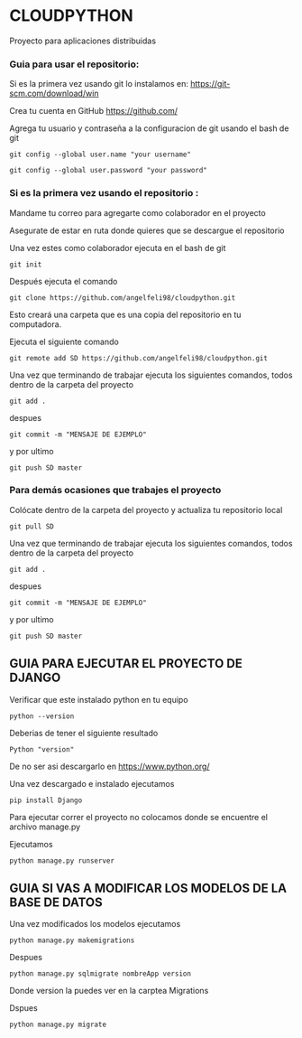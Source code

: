 # CLOUDPYTHON 

Proyecto para aplicaciones distribuidas

### Guia para usar el repositorio:

Si es la primera vez usando git lo instalamos en: https://git-scm.com/download/win

Crea tu cuenta en GitHub https://github.com/

Agrega tu usuario y contraseña a la configuracion de git usando el bash de git

```
git config --global user.name "your username"

git config --global user.password "your password"
```


### Si es la primera vez usando el repositorio :

Mandame tu correo para agregarte como colaborador en el proyecto

Asegurate de estar en ruta donde quieres que se descargue el repositorio

Una vez estes como colaborador ejecuta en el bash de git 
```
git init
```

Después ejecuta el comando
```
git clone https://github.com/angelfeli98/cloudpython.git
```
Esto creará una carpeta que es una copia del repositorio en tu computadora.


Ejecuta el siguiente comando 

```
git remote add SD https://github.com/angelfeli98/cloudpython.git
```

Una vez que terminando de trabajar ejecuta los siguientes comandos, todos dentro de la carpeta del proyecto

```
git add .
```

despues 

```
git commit -m "MENSAJE DE EJEMPLO"
```

y por ultimo 

```
git push SD master
```


### Para demás ocasiones que trabajes el proyecto

Colócate dentro de la carpeta del proyecto y actualiza tu repositorio local 
 
```
git pull SD
```

Una vez que terminando de trabajar ejecuta los siguientes comandos, todos dentro de la carpeta del proyecto

```
git add .
```

despues 

```
git commit -m "MENSAJE DE EJEMPLO"
```

y por ultimo 

```
git push SD master
```

## GUIA PARA EJECUTAR EL PROYECTO DE DJANGO

Verificar que este instalado python en tu equipo 

```
python --version 
```
Deberias de tener el siguiente resultado

```
Python "version"
```

De no ser asi descargarlo en https://www.python.org/

Una vez descargado e instalado ejecutamos 

```
pip install Django
```

Para ejecutar correr el proyecto no colocamos donde se encuentre el archivo manage.py

Ejecutamos 

```
python manage.py runserver
```

## GUIA SI VAS A MODIFICAR LOS MODELOS DE LA BASE DE DATOS 

Una vez modificados los modelos ejecutamos 

```
python manage.py makemigrations 
```
Despues 

 ```
python manage.py sqlmigrate nombreApp version
 ```
 Donde version la puedes ver en la carptea Migrations 

 Dspues 
  ```
python manage.py migrate 
  ```


